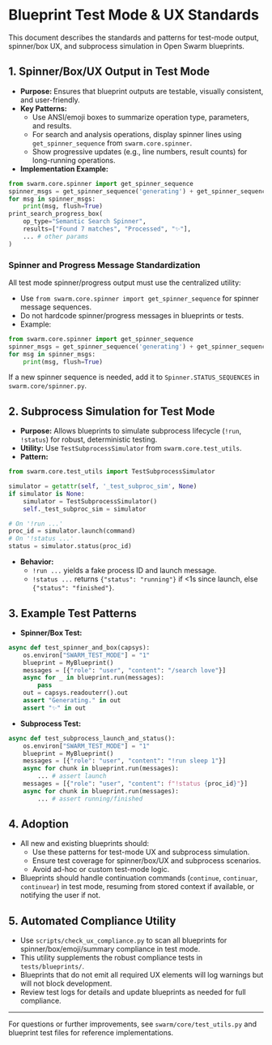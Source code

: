 # Blueprint Test Mode & UX Standards

This document describes the standards and patterns for test-mode output, spinner/box UX, and subprocess simulation in Open Swarm blueprints.

## 1. Spinner/Box/UX Output in Test Mode

- **Purpose:** Ensures that blueprint outputs are testable, visually consistent, and user-friendly.
- **Key Patterns:**
  - Use ANSI/emoji boxes to summarize operation type, parameters, and results.
  - For search and analysis operations, display spinner lines using `get_spinner_sequence` from `swarm.core.spinner`.
  - Show progressive updates (e.g., line numbers, result counts) for long-running operations.
- **Implementation Example:**

```python
from swarm.core.spinner import get_spinner_sequence
spinner_msgs = get_spinner_sequence('generating') + get_spinner_sequence('running')
for msg in spinner_msgs:
    print(msg, flush=True)
print_search_progress_box(
    op_type="Semantic Search Spinner",
    results=["Found 7 matches", "Processed", "✨"],
    ... # other params
)
```

### Spinner and Progress Message Standardization

All test mode spinner/progress output must use the centralized utility:

- Use `from swarm.core.spinner import get_spinner_sequence` for spinner message sequences.
- Do not hardcode spinner/progress messages in blueprints or tests.
- Example:

```python
from swarm.core.spinner import get_spinner_sequence
spinner_msgs = get_spinner_sequence('generating') + get_spinner_sequence('running')
for msg in spinner_msgs:
    print(msg, flush=True)
```

If a new spinner sequence is needed, add it to `Spinner.STATUS_SEQUENCES` in `swarm.core/spinner.py`.

## 2. Subprocess Simulation for Test Mode

- **Purpose:** Allows blueprints to simulate subprocess lifecycle (`!run`, `!status`) for robust, deterministic testing.
- **Utility:** Use `TestSubprocessSimulator` from `swarm.core.test_utils`.
- **Pattern:**

```python
from swarm.core.test_utils import TestSubprocessSimulator

simulator = getattr(self, '_test_subproc_sim', None)
if simulator is None:
    simulator = TestSubprocessSimulator()
    self._test_subproc_sim = simulator

# On '!run ...'
proc_id = simulator.launch(command)
# On '!status ...'
status = simulator.status(proc_id)
```

- **Behavior:**
  - `!run ...` yields a fake process ID and launch message.
  - `!status ...` returns `{"status": "running"}` if <1s since launch, else `{"status": "finished"}`.

## 3. Example Test Patterns

- **Spinner/Box Test:**
```python
async def test_spinner_and_box(capsys):
    os.environ["SWARM_TEST_MODE"] = "1"
    blueprint = MyBlueprint()
    messages = [{"role": "user", "content": "/search love"}]
    async for _ in blueprint.run(messages):
        pass
    out = capsys.readouterr().out
    assert "Generating." in out
    assert "✨" in out
```

- **Subprocess Test:**
```python
async def test_subprocess_launch_and_status():
    os.environ["SWARM_TEST_MODE"] = "1"
    blueprint = MyBlueprint()
    messages = [{"role": "user", "content": "!run sleep 1"}]
    async for chunk in blueprint.run(messages):
        ... # assert launch
    messages = [{"role": "user", "content": f"!status {proc_id}"}]
    async for chunk in blueprint.run(messages):
        ... # assert running/finished
```

## 4. Adoption

- All new and existing blueprints should:
  - Use these patterns for test-mode UX and subprocess simulation.
  - Ensure test coverage for spinner/box/UX and subprocess scenarios.
  - Avoid ad-hoc or custom test-mode logic.
- Blueprints should handle continuation commands (`continue`, `continuar`, `continuear`) in test mode, resuming from stored context if available, or notifying the user if not.

## 5. Automated Compliance Utility

- Use `scripts/check_ux_compliance.py` to scan all blueprints for spinner/box/emoji/summary compliance in test mode.
- This utility supplements the robust compliance tests in `tests/blueprints/`.
- Blueprints that do not emit all required UX elements will log warnings but will not block development.
- Review test logs for details and update blueprints as needed for full compliance.

---

For questions or further improvements, see `swarm/core/test_utils.py` and blueprint test files for reference implementations.
